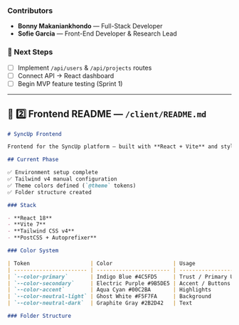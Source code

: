 ### Contributors

- **Bonny Makaniankhondo** — Full-Stack Developer
- **Sofie Garcia** — Front-End Developer & Research Lead

### 🔄 Next Steps

- [ ] Implement `/api/users` & `/api/projects` routes
- [ ] Connect API → React dashboard
- [ ] Begin MVP feature testing (Sprint 1)

---

## 📖 **2️⃣ Frontend README — `/client/README.md`**

```markdown
# SyncUp Frontend

Frontend for the SyncUp platform — built with **React + Vite** and styled using **Tailwind CSS v4**.

## Current Phase

✅ Environment setup complete  
✅ Tailwind v4 manual configuration  
✅ Theme colors defined (`@theme` tokens)  
✅ Folder structure created

### Stack

- **React 18**
- **Vite 7**
- **Tailwind CSS v4**
- **PostCSS + Autoprefixer**

### Color System

| Token                   | Color                   | Usage              |
| ----------------------- | ----------------------- | ------------------ |
| `--color-primary`       | Indigo Blue #4C5FD5     | Trust / Primary UI |
| `--color-secondary`     | Electric Purple #9B5DE5 | Accent / Buttons   |
| `--color-accent`        | Aqua Cyan #00C2BA       | Highlights         |
| `--color-neutral-light` | Ghost White #F5F7FA     | Background         |
| `--color-neutral-dark`  | Graphite Gray #2B2D42   | Text               |

### Folder Structure
```
